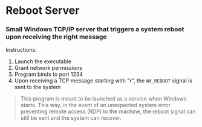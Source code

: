 # Reboot Server
### Small Windows TCP/IP server that triggers a system reboot upon receiving the right message

Instructions:
 1. Launch the executable
 1. Grant network permissions
 1. Program binds to port 1234
 1. Upon receiving a TCP message starting with "r", the `WX_REBOOT` signal is sent to the system

> This program is meant to be launched as a service when Windows starts. This way, in the event of an unexpected system error preventing remote access (RDP) to the machine, the reboot signal can still be sent and the system can recover.
